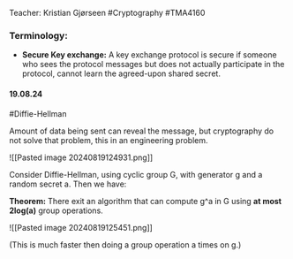 Teacher: Kristian Gjørseen 
#Cryptography #TMA4160 


### Terminology:
- **Secure Key exchange:** A key exchange protocol is secure if someone who sees the protocol messages but does not actually participate in the protocol, cannot learn the agreed-upon shared secret.






#### 19.08.24 
#Diffie-Hellman

Amount of data being sent can reveal the message, but cryptography do not solve that problem, this in an engineering problem. 

![[Pasted image 20240819124931.png]]


Consider Diffie-Hellman, using cyclic group G, with generator g and a random secret a. Then we have:

**Theorem:** There exit an algorithm that can compute g^a in G using **at most 2log(a)** group operations.

![[Pasted image 20240819125451.png]]

(This is much faster then doing a group operation a times on g.)

